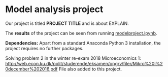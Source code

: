 # Model analysis project

Our project is titled **PROJECT TITLE** and is about EXPLAIN.

The **results** of the project can be seen from running [modelproject.ipynb](modelproject.ipynb).

**Dependencies:** Apart from a standard Anaconda Python 3 installation, the project requires no further packages.

Solving problem 2 in the winter re-exam 2018 Microeconomics 1: http://web.econ.ku.dk/polit/studerende/eksamen/opgrv/filer/Mikro%20I%20december%202016.pdf
File also added to this project. 
